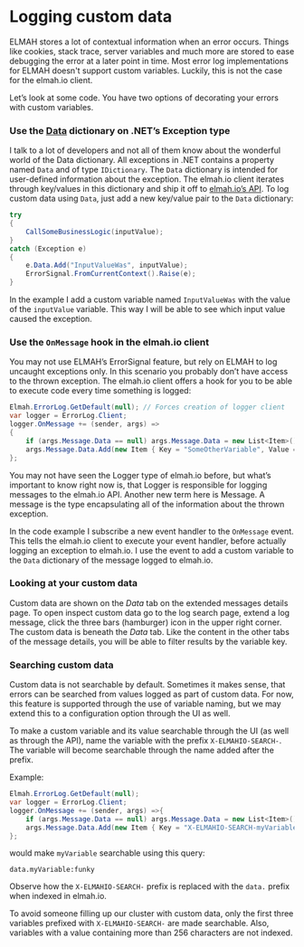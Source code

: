 # Logging custom data

ELMAH stores a lot of contextual information when an error occurs. Things like cookies, stack trace, server variables and much more are stored to ease debugging the error at a later point in time. Most error log implementations for ELMAH doesn't support custom variables. Luckily, this is not the case for the elmah.io client.

Let’s look at some code. You have two options of decorating your errors with custom variables.

### Use the [Data](https://msdn.microsoft.com/en-us/library/system.exception.data%28v=vs.110%29.aspx) dictionary on .NET’s Exception type

I talk to a lot of developers and not all of them know about the wonderful world of the Data dictionary. All exceptions in .NET contains a property named `Data` and of type `IDictionary`. The `Data` dictionary is intended for user-defined information about the exception. The elmah.io client iterates through key/values in this dictionary and ship it off to [elmah.io’s API](https://elmah.io/api). To log custom data using `Data`, just add a new key/value pair to the `Data` dictionary:

```csharp
try
{
    CallSomeBusinessLogic(inputValue);
}
catch (Exception e)
{
    e.Data.Add("InputValueWas", inputValue);
    ErrorSignal.FromCurrentContext().Raise(e);
}
```

In the example I add a custom variable named `InputValueWas` with the value of the `inputValue` variable. This way I will be able to see which input value caused the exception.

### Use the `OnMessage` hook in the elmah.io client

You may not use ELMAH’s ErrorSignal feature, but rely on ELMAH to log uncaught exceptions only. In this scenario you probably don’t have access to the thrown exception. The elmah.io client offers a hook for you to be able to execute code every time something is logged:

```csharp
Elmah.ErrorLog.GetDefault(null); // Forces creation of logger client
var logger = ErrorLog.Client;
logger.OnMessage += (sender, args) =>
{
    if (args.Message.Data == null) args.Message.Data = new List<Item>();
    args.Message.Data.Add(new Item { Key = "SomeOtherVariable", Value = someVariable });
};
```

You may not have seen the Logger type of elmah.io before, but what’s important to know right now is, that Logger is responsible for logging messages to the elmah.io API. Another new term here is Message. A message is the type encapsulating all of the information about the thrown exception.

In the code example I subscribe a new event handler to the `OnMessage` event. This tells the elmah.io client to execute your event handler, before actually logging an exception to elmah.io. I use the event to add a custom variable to the `Data` dictionary of the message logged to elmah.io.

### Looking at your custom data

Custom data are shown on the *Data* tab on the extended messages details page. To open inspect custom data go to the log search page, extend a log message, click the three bars (hamburger) icon in the upper right corner. The custom data is beneath the *Data* tab. Like the content in the other tabs of the message details, you will be able to filter results by the variable key.

### Searching custom data

Custom data is not searchable by default. Sometimes it makes sense, that errors can be searched from values logged as part of custom data. For now, this feature is supported through the use of variable naming, but we may extend this to a configuration option through the UI as well.

To make a custom variable and its value searchable through the UI (as well as through the API), name the variable with the prefix `X-ELMAHIO-SEARCH-`. The variable will become searchable through the name added after the prefix.

Example:

```csharp
Elmah.ErrorLog.GetDefault(null);
var logger = ErrorLog.Client;
logger.OnMessage += (sender, args) =>{
    if (args.Message.Data == null) args.Message.Data = new List<Item>();
    args.Message.Data.Add(new Item { Key = "X-ELMAHIO-SEARCH-myVariable", Value = "Some funky value" });
};
```

would make `myVariable` searchable using this query:

```
data.myVariable:funky
```

Observe how the `X-ELMAHIO-SEARCH-` prefix is replaced with the `data.` prefix when indexed in elmah.io.

To avoid someone filling up our cluster with custom data, only the first three variables prefixed with `X-ELMAHIO-SEARCH-` are made searchable. Also, variables with a value containing more than 256 characters are not indexed.